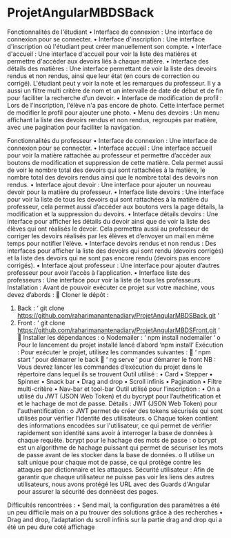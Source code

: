 # ProjetAngularMBDSBack

Fonctionnalités de l'étudiant
•	Interface de connexion : Une interface de connexion pour se connecter.
•	Interface d'inscription : Une interface d'inscription où l'étudiant peut créer manuellement son compte.
•	Interface d'accueil : Une interface d'accueil pour voir la liste des matières et permettre d'accéder aux devoirs liés à chaque matière.
•	Interface des détails des matières : Une interface permettant de voir la liste des devoirs rendus et non rendus, ainsi que leur état (en cours de correction ou corrigé). L'étudiant peut y voir la note et les remarques du professeur. Il y a aussi un filtre multi critère de nom et un intervalle de date de début et de fin pour faciliter la recherche d’un devoir.
•	Interface de modification de profil : Lors de l'inscription, l'élève n'a pas encore de photo. Cette interface permet de modifier le profil pour ajouter une photo.
•	Menu des devoirs : Un menu affichant la liste des devoirs rendus et non rendus, regroupés par matière, avec une pagination pour faciliter la navigation.

Fonctionnalités du professeur
•	Interface de connexion : Une interface de connexion pour se connecter.
•	Interface accueil : Une interface accueil pour voir la matière rattachée au professeur et permettre d’accéder aux boutons de modification et suppression de cette matière. Cela permet aussi de voir le nombre total des devoirs qui sont rattachées à la matière, le nombre total des devoirs rendus ainsi que le nombre total des devoirs non rendus.
•	Interface ajout devoir : Une interface pour ajouter un nouveau devoir pour la matière du professeur.
•	Interface liste devoirs : Une interface pour voir la liste de tous les devoirs qui sont rattachées à la matière du professeur, cela permet aussi d’accéder aux boutons vers la page détails, la modification et la suppression du devoirs.
•	Interface détails devoirs : Une interface pour afficher les détails du devoir ainsi que de voir la liste des élèves qui ont réalisés le devoir. Cela permettra aussi au professeur de corriger les devoirs réalisés par les élèves et d’envoyer un mail en même temps pour notifier l’élève.
•	Interface devoirs rendus et non rendus : Des interfaces pour afficher la liste des devoirs qui sont rendu (devoirs corrigés) et la liste des devoirs qui ne sont pas encore rendu (devoirs pas encore corrigés).
•	Interface ajout professeur : Une interface pour ajouter d’autres professeur pour avoir l’accès à l’application.
•	Interface liste des professeurs : Une interface pour voir la liste de tous les professeurs.
Installation :
	Avant de pouvoir exécuter ce projet sur votre machine, vous devez d’abords : 
	Cloner le dépôt : 
1.	Back :  ‘ git clone https://github.com/raharimanantenadiary/ProjetAngularMBDSBack.git ‘
2.	Front : ‘ git clone https://github.com/raharimanantenadiary/ProjetAngularMBDSFront.git ‘
	Installer les dépendances :
o	Nodemailer : ‘ npm install nodemailer ‘
o	Pour le lancement du projet installé lancé d’abord ‘npm install’ 
Exécution :
	Pour exécuter le projet, utilisez les commandes suivantes :
	‘ npm start ‘ pour démarrer le back 
	‘ ng serve ‘ pour démarrer le front
NB : Vous devrez lancer les commandes d’exécution du projet dans le répertoire dans lequel ils se trouvent
Outil utilisé :
•	Card 
•	Stepper
•	Spinner
•	Snack bar
•	Drag and drop
•	Scroll infinis 
•	Pagination
•	Filtre multi-critère
•	Nav-bar et tool-bar
Outil utilisé pour l’inscription :
•	On a utilisé du JWT (JSON Web Token) et du bycrypt pour l’authetification et et le hachage de mot de passe.
Détails :
JWT (JSON Web Token) pour l'authentification : 
o	JWT permet de créer des tokens sécurisés qui sont utilisés pour vérifier l'identité des utilisateurs.
o	Chaque token contient des informations encodées sur l'utilisateur, ce qui permet de vérifier rapidement son identité sans avoir à interroger la base de données à chaque requête.
           bcrypt pour le hachage des mots de passe : 
o	bcrypt est un algorithme de hachage puissant qui permet de sécuriser les mots de passe avant de les stocker dans la base de données.
o	Il utilise un salt unique pour chaque mot de passe, ce qui protège contre les attaques par dictionnaire et les attaques.
Sécurité utilisateur :
	Afin de garantir que chaque utilisateur ne puisse pas voir les liens des autres utilisateurs, nous avons protégé les URL avec des Guards d'Angular pour assurer la sécurité des donnéest des pages.

Difficultés rencontrées :
•	Send mail, la configuration des paramètres a été un peu difficile mais on a pu trouver des solutions grâce à des recherches
•	Drag and drop, l’adaptation du scroll infinis sur la partie drag and drop qui a été un peu dure coté affichage

